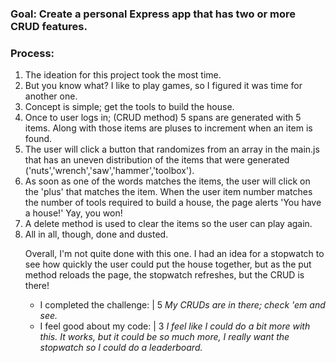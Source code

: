 ### Goal: Create a personal Express app that has two or more CRUD features.

### Process:

<ol>
  <li>The ideation for this project took the most time.</li>
  <li>But you know what?  I like to play games, so I figured it was time for another one.</li>
  <li>Concept is simple; get the tools to build the house.</li>
  <li>Once to user logs in; (CRUD method) 5 spans are generated with 5 items.  Along with those items are pluses to increment when an item is found.</li>
   <li>The user will click a button that randomizes from an array in the main.js that has an uneven distribution of the items that were generated ('nuts','wrench','saw','hammer','toolbox').</li>  
   <li>As soon as one of the words matches the items, the user will click on the 'plus' that matches the item.  When the user item number matches the number of tools required to build a house, the page alerts 'You have a house!'  Yay, you won!</li>
  <li>A delete method is used to clear the items so the user can play again.</li>
  <li>All in all, though, done and dusted.</li>

<p>Overall, I'm not quite done with this one.  I had an idea for a stopwatch to see how quickly the user could put the house together, but as the put method reloads the page, the stopwatch refreshes, but the CRUD is there!</p>

<ul>
  <li>I completed the challenge: | 5 <em>My CRUDs are in there; check 'em and see.</em></li>
  <li>I feel good about my code: | 3 <em>I feel like I could do a bit more with this.  It works, but it could be so much more, I really want the stopwatch so I could do a leaderboard.</em></li>
</ul>

